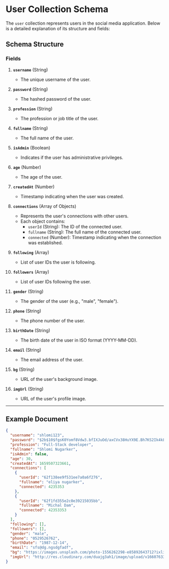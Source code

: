 # User Collection Schema

The `user` collection represents users in the social media application. Below is a detailed explanation of its structure and fields:

## Schema Structure

### Fields

1. **`username`** (String)

   - The unique username of the user.

2. **`password`** (String)

   - The hashed password of the user.

3. **`profession`** (String)

   - The profession or job title of the user.

4. **`fullname`** (String)

   - The full name of the user.

5. **`isAdmin`** (Boolean)

   - Indicates if the user has administrative privileges.

6. **`age`** (Number)

   - The age of the user.

7. **`createdAt`** (Number)

   - Timestamp indicating when the user was created.

8. **`connections`** (Array of Objects)

   - Represents the user's connections with other users.
   - Each object contains:
     - `userId` (String): The ID of the connected user.
     - `fullname` (String): The full name of the connected user.
     - `connected` (Number): Timestamp indicating when the connection was established.

9. **`following`** (Array)

   - List of user IDs the user is following.

10. **`followers`** (Array)

    - List of user IDs following the user.

11. **`gender`** (String)

    - The gender of the user (e.g., "male", "female").

12. **`phone`** (String)

    - The phone number of the user.

13. **`birthDate`** (String)

    - The birth date of the user in ISO format (YYYY-MM-DD).

14. **`email`** (String)

    - The email address of the user.

15. **`bg`** (String)

    - URL of the user's background image.

16. **`imgUrl`** (String)
    - URL of the user's profile image.

---

## Example Document

```json
{
  "username": "shlomi123",
  "password": "$2b$10$fgsK0Yomf8Vdw3.bfIXJuOd/axCVx38HuYX9E.Bh7KS2Ik4kLd2zu",
  "profession": "Full-Stack developer",
  "fullname": "Shlomi Nugarker",
  "isAdmin": false,
  "age": 30,
  "createdAt": 1659507323661,
  "connections": [
    {
      "userId": "62f138ee9f531ee7a0a6f276",
      "fullname": "eliya nugarker",
      "connected": 4235353
    },
    {
      "userId": "62f1fd355e2c0e39215035bb",
      "fullname": "Michal Dam",
      "connected": 42353353
    }
  ],
  "following": [],
  "followers": [],
  "gender": "male",
  "phone": "0529526762",
  "birthDate": "1987-12-14",
  "email": "sfs@dg.ngsdgfadf",
  "bg": "https://images.unsplash.com/photo-1556262298-e85892643712?ixlib=rb-1.2.1&ixid=MnwxMjA3fDB8MHxwaG90by1wYWdlfHx8fGVufDB8fHx8&auto=format&fit=crop&w=387&q=80",
  "imgUrl": "http://res.cloudinary.com/duajg3ah1/image/upload/v1660763357/shlomiN_mewit4.jpg"
}
```

